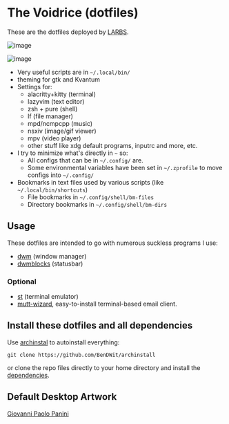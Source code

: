 # The Voidrice  (dotfiles)

These are the dotfiles deployed by [LARBS](https://larbs.xyz).

![image](https://github.com/user-attachments/assets/03fb2cdd-bd1b-45f9-b9c3-e3d8ff488596)


![image](https://github.com/user-attachments/assets/712c4156-615e-46af-a6f0-104ba71b581e)

- Very useful scripts are in `~/.local/bin/`
- theming for gtk and Kvantum 
- Settings for:
	- alacritty+kitty (terminal) 
	- lazyvim (text editor)
	- zsh + pure (shell)
	- lf (file manager)
	- mpd/ncmpcpp (music)
	- nsxiv (image/gif viewer)
	- mpv (video player)
	- other stuff like xdg default programs, inputrc and more, etc.
- I try to minimize what's directly in `~` so:
	- All configs that can be in `~/.config/` are.
	- Some environmental variables have been set in `~/.zprofile` to move configs into `~/.config/`
- Bookmarks in text files used by various scripts (like `~/.local/bin/shortcuts`)
	- File bookmarks in `~/.config/shell/bm-files`
	- Directory bookmarks in `~/.config/shell/bm-dirs`

## Usage

These dotfiles are intended to go with numerous suckless programs I use:

- [dwm](https://github.com/BenDWit/dwm) (window manager)
- [dwmblocks](https://github.com/BenDWit/dwmblocks) (statusbar)

### Optional
- [st](https://github.com/bendwit/st) (terminal emulator)
- [mutt-wizard](https://github.com/lukesmithxyz/mutt-wizard), easy-to-install terminal-based email
client.

## Install these dotfiles and all dependencies

Use [archinstal](https://github.com/BenDWit/archinstall) to autoinstall everything:

```
git clone https://github.com/BenDWit/archinstall
```

or clone the repo files directly to your home directory and install the
[dependencies](https://github.com/LukeSmithxyz/LARBS/blob/master/static/progs.csv).

## Default Desktop Artwork

[Giovanni Paolo Panini](https://en.wikipedia.org/wiki/Giovanni_Paolo_Panini)
